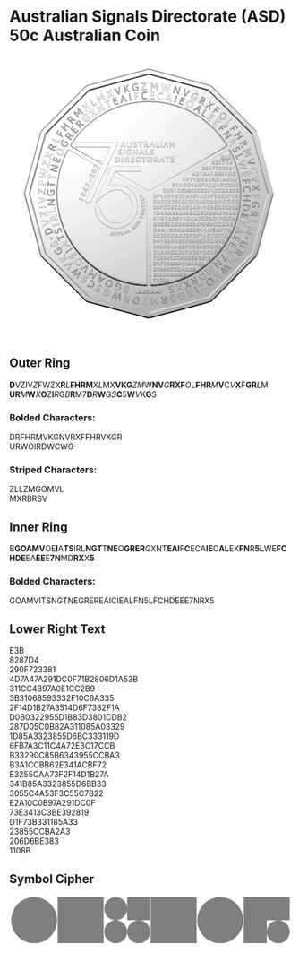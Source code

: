 # Australian Signals Directorate (ASD) 50c Australian Coin

![50c Coin Front](/50cASD.png)

## Outer Ring

**D**VZIV*Z*FWZX**R***L***FHRM**X*L*MX**VKG***ZM*W**NV***G***RXF***O*L**FHR***M***V**C*V***X**F**GR***L*M  
**UR***M***W***X***O**Z**I***R*G*B***R**M7**D***R***W**G*S***C**5**W***V*K**G**S  

### Bolded Characters:
DRFHRMVKGNVRXFFHRVXGR  
URWOIRDWCWG  

### Striped Characters:
ZLLZMGOMVL  
MXRBRSV

## Inner Ring

B**GOAMV**OE**I**A**TS**IRL**NGT**T**NE**O**GRER**GXNT**EAI**F**C**ECA**IE**O**AL**EK**FN**R**5L**WE**FCHDE**EA**EE**E**7N**MD**RX**X**5**    

### Bolded Characters:
GOAMVITSNGTNEGREREAICIEALFN5LFCHDEEE7NRX5

## Lower Right Text

E3B  
8287D4  
290F723381  
4D7A47A291DC0F71B2806D1A53B  
311CC4B97A0E1CC2B9  
3B31068593332F10C6A335  
2F14D1B27A3514D6F7382F1A  
D0B0322955D1B83D3801CDB2  
287D05C0B82A311085A03329  
1D85A3323855D6BC333119D  
6FB7A3C11C4A72E3C17CCB  
B33290C85B6343955CCBA3  
B3A1CCBB62E341ACBF72  
E3255CAA73F2F14D1B27A  
341B85A3323855D6BB33  
3055C4A53F3C55C7B22  
E2A10C0B97A291DC0F  
73E3413C3BE392819  
D1F73B331185A33  
23855CCBA2A3  
206D6BE383  
1108B  


## Symbol Cipher

![6 Symbols](/Cipher.png)
